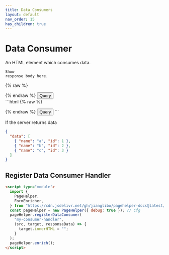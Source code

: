 ```yaml
---
title: Data Consumers
layout: default
nav_order: 15
has_children: true
---
```


# Data Consumer

An HTML element which consumes data.

<code class="language-plaintext highlighter-rouge" ph-show-response-body>Show response body here.</code>
<div class="code-example" markdown="1">
{% raw %}
<ul ph-data-consumer="innerhtml-mustache:any-value"
  id="data-consumer-1">
  <template>
    {{#data}}
    <li>{{name}}({{id}})</li>
    {{/data}}
  </template>
</ul>
{% endraw %}
<button
  type="button"
  name="button"
  class="btn"
  ph-ajax="/fixtures/data-consumer"
  ph-target="#data-consumer-1">
  Query
</button>
</div>
```html
{% raw %}
<ul ph-data-consumer="innerhtml-mustach:any-custom-value"
  id="data-consumer">
  <template>
    {{#data}}
    <li>{{name}}({{id}})</li>
    {{/data}}
  </template>
</ul>
{% endraw %}
<button
  type="button"
  name="button"
  class="btn"
  ph-ajax="/fixtures/data-consumer"
  ph-target="#data-consumer"
>
  Query
</button>
```

If the server returns data

```json
{
  "data": [
    { "name": "a", "id": 1 },
    { "name": "b", "id": 2 },
    { "name": "c", "id": 3 }
  ]
}
```

## Register Data Consumer Handler

```html
<script type="module">
  import {
    PageHelper,
    FormEnricher,
  } from "https://cdn.jsdelivr.net/gh/jianglibo/pagehelper-docs@latest/dist/bundle.min.es.js";
  const pageHelper = new PageHelper({ debug: true }); // Cfg
  pageHelper.registerDataConsumer(
    "my-consumer-handler",
    (src, target, responseData) => {
      target.innerHTML = "";
    }
  );
  pageHelper.enrich();
</script>
```
